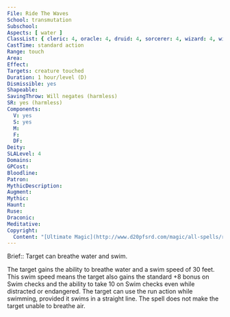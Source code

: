 ```yaml
---
File: Ride The Waves
School: transmutation
Subschool: 
Aspects: [ water ]
ClassList: { cleric: 4, oracle: 4, druid: 4, sorcerer: 4, wizard: 4, witch: 4, bloodrager: 4, shaman: 4 }
CastTime: standard action
Range: touch
Area: 
Effect: 
Targets: creature touched
Duration: 1 hour/level (D)
Dismissible: yes
Shapeable: 
SavingThrow: Will negates (harmless)
SR: yes (harmless)
Components:
  V: yes
  S: yes
  M: 
  F: 
  DF: 
Deity: 
SLALevel: 4
Domains: 
GPCost: 
Bloodline: 
Patron: 
MythicDescription: 
Augment: 
Mythic: 
Haunt: 
Ruse: 
Draconic: 
Meditative: 
Copyright:
  Content: "[Ultimate Magic](http://www.d20pfsrd.com/magic/all-spells/r/ride-the-waves)"
---
```

Brief:: Target can breathe water and swim.

The target gains the ability to breathe water and a swim speed of 30 feet. This swim speed means the target also gains the standard +8 bonus on Swim checks and the ability to take 10 on Swim checks even while distracted or endangered. The target can use the run action while swimming, provided it swims in a straight line. The spell does not make the target unable to breathe air.
